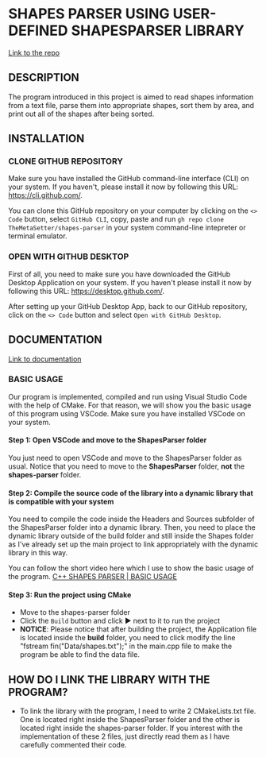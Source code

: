 # SHAPES PARSER USING USER-DEFINED SHAPESPARSER LIBRARY
[Link to the repo](https://github.com/TheMetaSetter/shapes-parser)

## DESCRIPTION
The program introduced in this project is aimed to read shapes information from a text file, parse them into appropriate shapes, sort them by area, and print out all of the shapes after being sorted.

## INSTALLATION

### CLONE GITHUB REPOSITORY
Make sure you have installed the GitHub command-line interface (CLI) on your system. If you haven't, please install it now by following this URL: https://cli.github.com/.

You can clone this GitHub repository on your computer by clicking on the ```<> Code``` button, select ```GitHub CLI```, copy, paste and run ```gh repo clone TheMetaSetter/shapes-parser``` in your system command-line intepreter or terminal emulator.

### OPEN WITH GITHUB DESKTOP
First of all, you need to make sure you have downloaded the GitHub Desktop Application on your system. If you haven't please install it now by following this URL: https://desktop.github.com/.

After setting up your GitHub Desktop App, back to our GitHub repository, click on the ```<> Code``` button and select ```Open with GitHub Desktop```.

## DOCUMENTATION
[Link to documentation](https://themetasetter.github.io/shapes-parser/docs)

### BASIC USAGE
Our program is implemented, compiled and run using Visual Studio Code with the help of CMake. For that reason, we will show you the basic usage of this program using VSCode.
Make sure you have installed VSCode on your system.

#### Step 1: Open VSCode and move to the ShapesParser folder
You just need to open VSCode and move to the ShapesParser folder as usual. Notice that you need to move to the **ShapesParser** folder, **not** the **shapes-parser** folder.

#### Step 2: Compile the source code of the library into a dynamic library that is compatible with your system
You need to compile the code inside the Headers and Sources subfolder of the ShapesParser folder into a dynamic library. Then, you need to place the dynamic library outside of the build folder and still inside the Shapes folder as I've already set up the main project to link appropriately with the dynamic library in this way.

You can follow the short video here which I use to show the basic usage of the program.
[C++ SHAPES PARSER | BASIC USAGE](https://youtu.be/zPPWe14iXNU)

#### Step 3: Run the project using CMake
- Move to the shapes-parser folder
- Click the ```Build``` button and click ▶ next to it to run the project
- **NOTICE**: Please notice that after building the project, the Application file is located inside the **build** folder, you need to click modify the line "fstream fin("Data/shapes.txt");" in the main.cpp file to make the program be able to find the data file.

## HOW DO I LINK THE LIBRARY WITH THE PROGRAM?
- To link the library with the program, I need to write 2 CMakeLists.txt file. One is located right inside the ShapesParser folder and the other is located right inside the shapes-parser folder. If you interest with the implementation of these 2 files, just directly read them as I have carefully commented their code.
